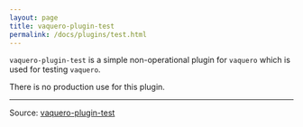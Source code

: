 ```yaml
---
layout: page
title: vaquero-plugin-test
permalink: /docs/plugins/test.html
---
```


`vaquero-plugin-test` is a simple non-operational plugin for `vaquero` which is used for testing `vaquero`.

There is no production use for this plugin.

---

Source: [vaquero-plugin-test](https://github.com/vaquero-io/vaquero-plugin-test)
